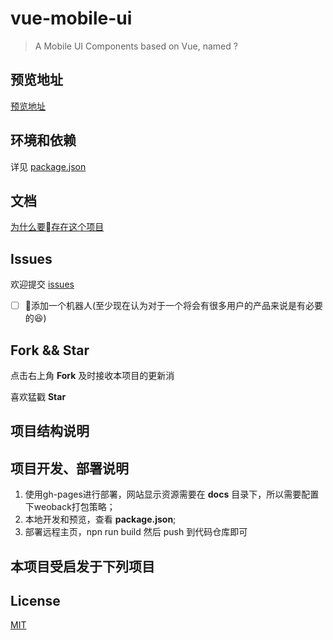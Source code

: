 # vue-mobile-ui

> A Mobile UI Components based on Vue, named ?

## 预览地址
[预览地址](https://sayabc.github.io/vue-mobile-ui)

## 环境和依赖
详见 [package.json](https://github.com/sayabc/vue-mobile-ui/blob/master/package.json)


## 文档
[为什么要存在这个项目](https://github.com/sayabc/vue-mobile-ui/blob/master/notes/why_this.md)


## Issues
欢迎提交 [issues](https://github.com/sayabc/vue-mobile-ui/issues)
- [ ] 添加一个机器人(至少现在认为对于一个将会有很多用户的产品来说是有必要的😆)

## Fork && Star
点击右上角 __Fork__ 及时接收本项目的更新消

喜欢猛戳 __Star__

## 项目结构说明

## 项目开发、部署说明
1. 使用gh-pages进行部署，网站显示资源需要在 __docs__ 目录下，所以需要配置下weoback打包策略；
2. 本地开发和预览，查看 __package.json__;
3. 部署远程主页，npn run build 然后 push 到代码仓库即可

## 本项目受启发于下列项目

## License
[MIT](https://github.com/sayabc/vue-mobile-ui/blob/master/LICENSE)

